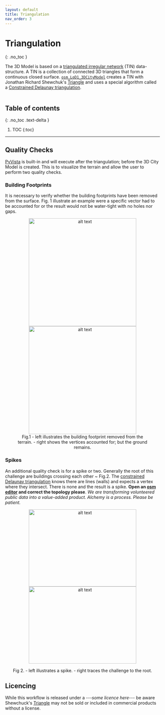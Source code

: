 ```yaml
---
layout: default
title: Triangulation
nav_order: 3
---
```


# Triangulation
{: .no_toc }  

The 3D Model is based on a [triangulated irregular network](https://en.wikipedia.org/wiki/Triangulated_irregular_network) (TIN) data-structure. A TIN is a collection of connected 3D triangles that form a continuous closed surface. [`osm_LoD1_3DCityModel`](https://github.com/AdrianKriger/osm_LoD1_3DCityModel) creates a TIN with Jonathan Richard Shewchuk's [Triangle](https://www.cs.cmu.edu/~quake/triangle.html) and uses a special algorithm called a [Constrained Delaunay triangulation](https://en.wikipedia.org/wiki/Constrained_Delaunay_triangulation).  
&nbsp;&nbsp;

## Table of contents
{: .no_toc .text-delta }

1. TOC
{:toc}

---

## Quality Checks

[PyVista](https://www.pyvista.org/) is built-in and will execute after the triangulation; before the 3D City Model is created. This is to visualize the terrain and allow the user to perform two quality checks.

### Building Footprints

It is necessary to verify whether the building footprints have been removed from the surface. Fig. 1 illustrate an example were a specific vector had to be accounted for or the result would not be water-tight with no holes nor gaps.

<!-- <p align="center">
  <img src="{{site.baseurl | prepend: site.url}}/img/fp01.png" alt="alt text" width="350" height="350">  <img src="{{site.baseurl | prepend: site.url}}/img/fp02.png" alt="alt text" width="350" height="350">
</p> 
<p align="center">
    Fig 1. - left illustrates the building footprint removed from the terrain. - right shows the vertices accounted for; but the ground remains.
</p> --> 
 <figure><center>
  <img src="{{site.baseurl | prepend: site.url}}/img/fp01.png" alt="alt text" width="350" height="350">  <img src="{{site.baseurl | prepend: site.url}}/img/fp02.png" alt="alt text" width="350" height="350">
  <figcaption>Fig.1 - left illustrates the building footprint removed from the terrain. - right shows the vertices accounted for; but the ground remains.</figcaption>
</center></figure>

### Spikes

An additional quality check is for a spike or two. Generally the root of this challenge are buildings crossing each other ~ Fig.2. The [constrained Delaunay triangulation](https://rufat.be/triangle/definitions.html) knows there are lines (walls) and expects a vertex where they intersect. There is none and the result is a spike. **Open an [osm editor](https://wiki.openstreetmap.org/wiki/Editors) and correct the topology please**. *We are transforming volunteered public data into a value-added product. Alchemy is a process. Please be patient.*

<p align="center">
  <img src="{{site.baseurl | prepend: site.url}}/img/sp01.png" alt="alt text" width="350" height="250">  <img src="{{site.baseurl | prepend: site.url}}/img/sp02.png" alt="alt text" width="350" height="250">
</p> 
<p align="center">
    Fig 2. - left illustrates a spike. - right traces the challenge to the root.
</p>

## Licencing

While this workflow is released under a *---some licence here---* be aware Shewchuck's [Triangle](https://www.cs.cmu.edu/~quake/triangle.html) may not be sold or included in commercial products without a license. <!-- [Triangle](https://www.cs.cmu.edu/~quake/triangle.html) is freely available but I cannot give it to you. I can tell you about it and where to find it but I cannot include it in a package. Like PenStreetMap it requires you to act, to participate. -->
